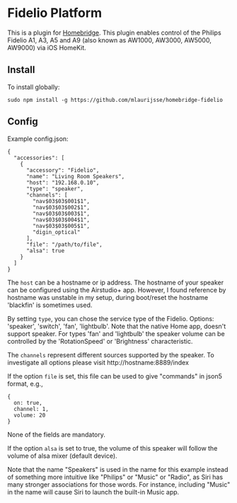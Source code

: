# Fidelio Platform
This is a plugin for [Homebridge](https://github.com/nfarina/homebridge). This plugin enables control of the Philips Fidelio A1, A3, A5 and A9 (also known as AW1000, AW3000, AW5000, AW9000) via iOS HomeKit.

## Install
To install globally:
```
sudo npm install -g https://github.com/mlaurijsse/homebridge-fidelio
```

## Config
Example config.json:

```
{
  "accessories": [
    {
      "accessory": "Fidelio",
      "name": "Living Room Speakers",
      "host": "192.168.0.10",
      "type": "speaker",
      "channels": [
        "nav$03$03$001$1",
        "nav$03$03$002$1",
        "nav$03$03$003$1",
        "nav$03$03$004$1",
        "nav$03$03$005$1",
        "digin_optical"
      ],
      "file": "/path/to/file",
      "alsa": true
    }
  ]
}

```
The `host` can be a hostname or ip address. The hostname of your speaker can be configured using the Airstudio+ app. However, I found reference by hostname was unstable in my setup, during boot/reset the hostname 'blackfin' is sometimes used.

By setting `type`, you can chose the service type of the Fidelio. Options: 'speaker', 'switch', 'fan', 'lightbulb'. Note that the native Home app, doesn't support speaker. For types 'fan' and 'lightbulb' the speaker volume can be controlled by the 'RotationSpeed' or 'Brightness' characteristic.

The `channels` represent different sources supported by the speaker. To investigate all options please visit http://hostname:8889/index

If the option `file` is set, this file can be used to give "commands" in json5 format, e.g.,

```
{
  on: true,
  channel: 1,
  volume: 20
}
```
None of the fields are mandatory.

If the option `alsa` is set to true, the volume of this speaker will follow the volume of alsa mixer (default device).

Note that the name "Speakers" is used in the name for this example instead of something more intuitive like "Philips" or "Music" or "Radio", as Siri has many stronger associations for those words. For instance, including "Music" in the name will cause Siri to launch the built-in Music app.
